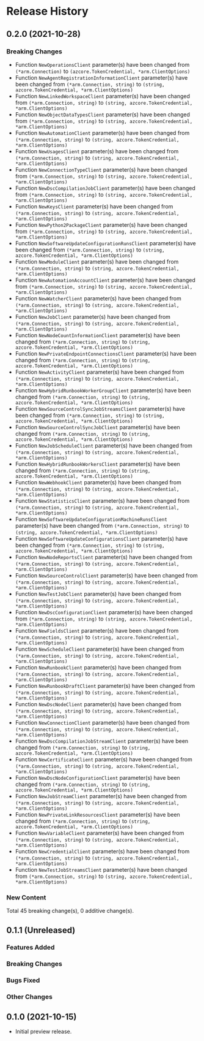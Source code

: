 # Release History

## 0.2.0 (2021-10-28)
### Breaking Changes

- Function `NewOperationsClient` parameter(s) have been changed from `(*arm.Connection)` to `(azcore.TokenCredential, *arm.ClientOptions)`
- Function `NewAgentRegistrationInformationClient` parameter(s) have been changed from `(*arm.Connection, string)` to `(string, azcore.TokenCredential, *arm.ClientOptions)`
- Function `NewLinkedWorkspaceClient` parameter(s) have been changed from `(*arm.Connection, string)` to `(string, azcore.TokenCredential, *arm.ClientOptions)`
- Function `NewObjectDataTypesClient` parameter(s) have been changed from `(*arm.Connection, string)` to `(string, azcore.TokenCredential, *arm.ClientOptions)`
- Function `NewAutomationClient` parameter(s) have been changed from `(*arm.Connection, string)` to `(string, azcore.TokenCredential, *arm.ClientOptions)`
- Function `NewUsagesClient` parameter(s) have been changed from `(*arm.Connection, string)` to `(string, azcore.TokenCredential, *arm.ClientOptions)`
- Function `NewConnectionTypeClient` parameter(s) have been changed from `(*arm.Connection, string)` to `(string, azcore.TokenCredential, *arm.ClientOptions)`
- Function `NewDscCompilationJobClient` parameter(s) have been changed from `(*arm.Connection, string)` to `(string, azcore.TokenCredential, *arm.ClientOptions)`
- Function `NewKeysClient` parameter(s) have been changed from `(*arm.Connection, string)` to `(string, azcore.TokenCredential, *arm.ClientOptions)`
- Function `NewPython2PackageClient` parameter(s) have been changed from `(*arm.Connection, string)` to `(string, azcore.TokenCredential, *arm.ClientOptions)`
- Function `NewSoftwareUpdateConfigurationRunsClient` parameter(s) have been changed from `(*arm.Connection, string)` to `(string, azcore.TokenCredential, *arm.ClientOptions)`
- Function `NewModuleClient` parameter(s) have been changed from `(*arm.Connection, string)` to `(string, azcore.TokenCredential, *arm.ClientOptions)`
- Function `NewAutomationAccountClient` parameter(s) have been changed from `(*arm.Connection, string)` to `(string, azcore.TokenCredential, *arm.ClientOptions)`
- Function `NewWatcherClient` parameter(s) have been changed from `(*arm.Connection, string)` to `(string, azcore.TokenCredential, *arm.ClientOptions)`
- Function `NewJobClient` parameter(s) have been changed from `(*arm.Connection, string)` to `(string, azcore.TokenCredential, *arm.ClientOptions)`
- Function `NewNodeCountInformationClient` parameter(s) have been changed from `(*arm.Connection, string)` to `(string, azcore.TokenCredential, *arm.ClientOptions)`
- Function `NewPrivateEndpointConnectionsClient` parameter(s) have been changed from `(*arm.Connection, string)` to `(string, azcore.TokenCredential, *arm.ClientOptions)`
- Function `NewActivityClient` parameter(s) have been changed from `(*arm.Connection, string)` to `(string, azcore.TokenCredential, *arm.ClientOptions)`
- Function `NewHybridRunbookWorkerGroupClient` parameter(s) have been changed from `(*arm.Connection, string)` to `(string, azcore.TokenCredential, *arm.ClientOptions)`
- Function `NewSourceControlSyncJobStreamsClient` parameter(s) have been changed from `(*arm.Connection, string)` to `(string, azcore.TokenCredential, *arm.ClientOptions)`
- Function `NewSourceControlSyncJobClient` parameter(s) have been changed from `(*arm.Connection, string)` to `(string, azcore.TokenCredential, *arm.ClientOptions)`
- Function `NewJobScheduleClient` parameter(s) have been changed from `(*arm.Connection, string)` to `(string, azcore.TokenCredential, *arm.ClientOptions)`
- Function `NewHybridRunbookWorkersClient` parameter(s) have been changed from `(*arm.Connection, string)` to `(string, azcore.TokenCredential, *arm.ClientOptions)`
- Function `NewWebhookClient` parameter(s) have been changed from `(*arm.Connection, string)` to `(string, azcore.TokenCredential, *arm.ClientOptions)`
- Function `NewStatisticsClient` parameter(s) have been changed from `(*arm.Connection, string)` to `(string, azcore.TokenCredential, *arm.ClientOptions)`
- Function `NewSoftwareUpdateConfigurationMachineRunsClient` parameter(s) have been changed from `(*arm.Connection, string)` to `(string, azcore.TokenCredential, *arm.ClientOptions)`
- Function `NewSoftwareUpdateConfigurationsClient` parameter(s) have been changed from `(*arm.Connection, string)` to `(string, azcore.TokenCredential, *arm.ClientOptions)`
- Function `NewNodeReportsClient` parameter(s) have been changed from `(*arm.Connection, string)` to `(string, azcore.TokenCredential, *arm.ClientOptions)`
- Function `NewSourceControlClient` parameter(s) have been changed from `(*arm.Connection, string)` to `(string, azcore.TokenCredential, *arm.ClientOptions)`
- Function `NewTestJobClient` parameter(s) have been changed from `(*arm.Connection, string)` to `(string, azcore.TokenCredential, *arm.ClientOptions)`
- Function `NewDscConfigurationClient` parameter(s) have been changed from `(*arm.Connection, string)` to `(string, azcore.TokenCredential, *arm.ClientOptions)`
- Function `NewFieldsClient` parameter(s) have been changed from `(*arm.Connection, string)` to `(string, azcore.TokenCredential, *arm.ClientOptions)`
- Function `NewScheduleClient` parameter(s) have been changed from `(*arm.Connection, string)` to `(string, azcore.TokenCredential, *arm.ClientOptions)`
- Function `NewRunbookClient` parameter(s) have been changed from `(*arm.Connection, string)` to `(string, azcore.TokenCredential, *arm.ClientOptions)`
- Function `NewRunbookDraftClient` parameter(s) have been changed from `(*arm.Connection, string)` to `(string, azcore.TokenCredential, *arm.ClientOptions)`
- Function `NewDscNodeClient` parameter(s) have been changed from `(*arm.Connection, string)` to `(string, azcore.TokenCredential, *arm.ClientOptions)`
- Function `NewConnectionClient` parameter(s) have been changed from `(*arm.Connection, string)` to `(string, azcore.TokenCredential, *arm.ClientOptions)`
- Function `NewDscCompilationJobStreamClient` parameter(s) have been changed from `(*arm.Connection, string)` to `(string, azcore.TokenCredential, *arm.ClientOptions)`
- Function `NewCertificateClient` parameter(s) have been changed from `(*arm.Connection, string)` to `(string, azcore.TokenCredential, *arm.ClientOptions)`
- Function `NewDscNodeConfigurationClient` parameter(s) have been changed from `(*arm.Connection, string)` to `(string, azcore.TokenCredential, *arm.ClientOptions)`
- Function `NewJobStreamClient` parameter(s) have been changed from `(*arm.Connection, string)` to `(string, azcore.TokenCredential, *arm.ClientOptions)`
- Function `NewPrivateLinkResourcesClient` parameter(s) have been changed from `(*arm.Connection, string)` to `(string, azcore.TokenCredential, *arm.ClientOptions)`
- Function `NewVariableClient` parameter(s) have been changed from `(*arm.Connection, string)` to `(string, azcore.TokenCredential, *arm.ClientOptions)`
- Function `NewCredentialClient` parameter(s) have been changed from `(*arm.Connection, string)` to `(string, azcore.TokenCredential, *arm.ClientOptions)`
- Function `NewTestJobStreamsClient` parameter(s) have been changed from `(*arm.Connection, string)` to `(string, azcore.TokenCredential, *arm.ClientOptions)`

### New Content


Total 45 breaking change(s), 0 additive change(s).


## 0.1.1 (Unreleased)

### Features Added

### Breaking Changes

### Bugs Fixed

### Other Changes

## 0.1.0 (2021-10-15)

- Initial preview release.
